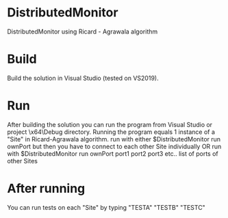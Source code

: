 # DistributedMonitor
DistributedMonitor using Ricard - Agrawala algorithm

# Build
Build the solution in Visual Studio (tested on VS2019). 

# Run

After building the solution you can run the program from Visual Studio or project \x64\Debug directory.
Running the program equals 1 instance of a "Site" in Ricard-Agrawala algorithm.
run with either $DistributedMonitor run ownPort
but then you have to connect to each other Site individually
OR run with $DistributedMonitor run ownPort port1 port2 port3 etc.. list of ports of other Sites

# After running
You can run tests on each "Site" by typing
"TESTA"
"TESTB"
"TESTC"
